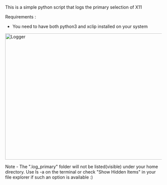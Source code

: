 This is a simple python script that logs the primary selection of X11

Requirements :
- You need to have both python3 and xclip installed on your system

<img width="1003" height="406" alt="Logger" src="https://github.com/user-attachments/assets/60e6baa1-5c03-46a3-83fb-b2829b37860c" />

Note - The ".log_primary" folder will not be listed(visible) under your home directory. Use ls -a on the terminal or check "Show Hidden Items" in your file explorer if such an option is available :)
